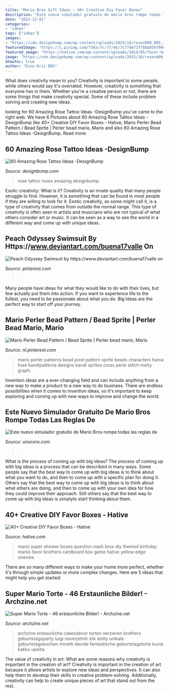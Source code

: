 ```yaml
---
title: "Mario Bros Gift Ideas ~ 40+ Creative Diy Favor Boxes"
description: "Este nuevo simulador gratuito de mario bros rompe todas las reglas de"
date: "2022-12-01"
categories:
- "ideas"
tags: ["ideas"]
images:
- "https://cdn.designbump.com/wp-content/uploads/2015/10/roses600_803.jpg"
featuredImage: "https://i.pinimg.com/736x/7c/77/de/7c77de72ff88a854790e4ce11d1bb0d9.jpg"
featured_image: "https://hative.com/wp-content/uploads/2014/05/favor-boxes/16-super-mario-question-mark-boxes.jpg"
image: "https://cdn.designbump.com/wp-content/uploads/2015/10/roses600_803.jpg"
ShowToc: true
author: "Eino Kris DDS"
---
```



What does creativity mean to you?
Creativity is important to some people, while others would say it's overrated. However, creativity is something that everyone has in them. Whether you're a creative person or not, there are some things that make creativity special. Some of these include problem solving and creating new ideas.

	

		
looking for 60 Amazing Rose Tattoo Ideas -DesignBump you've came to the right web. We have 6 Pictures about 60 Amazing Rose Tattoo Ideas -DesignBump like 40+ Creative DIY Favor Boxes - Hative, Mario Perler Bead Pattern / Bead Sprite | Perler bead mario, Mario and also 60 Amazing Rose Tattoo Ideas -DesignBump. Read more:
		
    
## 60 Amazing Rose Tattoo Ideas -DesignBump

<img loading=lazy src="https://cdn.designbump.com/wp-content/uploads/2015/10/roses600_803.jpg" onerror="this.onerror=null;this.src='https://tse3.mm.bing.net/th?id=OIP.Wq6_V8II9_t0d3ZLIY8ejAHaJ6&amp;pid=15.1';" alt="60 Amazing Rose Tattoo Ideas -DesignBump">

_Source: designbump.com_

>rose tattoo roses amazing designbump. 

	

Exotic creativity: What is it?
Creativity is an innate quality that many people struggle to find. However, it is something that can be found in most people if they are willing to look for it. Exotic creativity, as some might call it, is a type of creativity that comes from outside the normal range. This type of creativity is often seen in artists and musicians who are not typical of what others consider art or music. It can be seen as a way to see the world in a different way and come up with unique ideas.

    
## Peach Odyssey Swimsuit By Https://www.deviantart.com/buena17valle On

<img loading=lazy src="https://i.pinimg.com/736x/db/2a/8e/db2a8e57f49211c6922df14dc7b27ca2.jpg" onerror="this.onerror=null;this.src='https://tse3.mm.bing.net/th?id=OIP.JzG0RML0hjfEFXLt2wO57gHaJY&amp;pid=15.1';" alt="Peach Odyssey Swimsuit by https://www.deviantart.com/buena17valle on">

_Source: pinterest.com_

>. 

	

Many people have ideas for what they would like to do with their lives, but few actually put them into action. If you want to experience life to the fullest, you need to be passionate about what you do. Big Ideas are the perfect way to start off your journey.

    
## Mario Perler Bead Pattern / Bead Sprite | Perler Bead Mario, Mario

<img loading=lazy src="https://i.pinimg.com/736x/7c/77/de/7c77de72ff88a854790e4ce11d1bb0d9.jpg" onerror="this.onerror=null;this.src='https://tse1.mm.bing.net/th?id=OIP.2MYTm0gNrD4OLRMRKNjFgQAAAA&amp;pid=15.1';" alt="Mario Perler Bead Pattern / Bead Sprite | Perler bead mario, Mario">

_Source: nl.pinterest.com_

>mario perler patterns bead pixel pattern sprite beads characters hama fuse kandipatterns designs kandi sprites cross perle stitch melty graph. 

	

Invention ideas are a ever-changing field and can include anything from a new way to make a product to a new way to do business. There are endless possibilities when it comes to invention ideas, so it's important to keep exploring and coming up with new ways to improve and change the world.

    
## Este Nuevo Simulador Gratuito De Mario Bros Rompe Todas Las Reglas De

<img loading=lazy src="https://img.unocero.com/2018/04/jelly-mario.jpg" onerror="this.onerror=null;this.src='https://tse1.mm.bing.net/th?id=OIP.beGrCZxO3mJMder_RIjIvQHaFj&amp;pid=15.1';" alt="Este nuevo simulador gratuito de Mario Bros rompe todas las reglas de">

_Source: unocero.com_

>. 

	

What is the process of coming up with big ideas?
The process of coming up with big ideas is a process that can be described in many ways. Some people say that the best way to come up with big ideas is to think about what you want to do, and then to come up with a specific plan for doing it. Others say that the best way to come up with big ideas is to think about what others are doing, and then to come up with your own idea for how they could improve their approach. Still others say that the best way to come up with big ideas is simplyto start thinking about them.

    
## 40+ Creative DIY Favor Boxes - Hative

<img loading=lazy src="https://hative.com/wp-content/uploads/2014/05/favor-boxes/16-super-mario-question-mark-boxes.jpg" onerror="this.onerror=null;this.src='https://tse4.mm.bing.net/th?id=OIP.9UxknoKVx0cYlA25R1ZTygHaJ4&amp;pid=15.1';" alt="40+ Creative DIY Favor Boxes - Hative">

_Source: hative.com_

>mario super shower boxes question mark bros diy themed birthday marks favor brothers cardboard box game hative yellow edge onesies. 

	

There are so many different ways to make your home more perfect, whether it's through simple updates or more complex changes. Here are 5 ideas that might help you get started: 

    
## Super Mario Torte - 46 Erstaunliche Bilder! - Archzine.net

<img loading=lazy src="https://archzine.net/wp-content/uploads/2015/04/fantastische-torten-verzieren-geburtstagsparty-kinder-tolle-torten-bestellen-super-mario-charaktere.jpg" onerror="this.onerror=null;this.src='https://tse4.mm.bing.net/th?id=OIP.KNwSDs_gGsHu3sQIu3FqlQHaK1&amp;pid=15.1';" alt="Super Mario Torte - 46 erstaunliche Bilder! - Archzine.net">

_Source: archzine.net_

>archzine erstaunliche cakesdecor torten verzieren brothers geburtstagsparty luigi neverjetnih slik dotty unikale geburtstagskuchen minetti davide fantastische geburtstagstorte kuvia kakku upeita. 

	

The value of creativity in art: What are some reasons why creativity is important in the creation of art?
Creativity is important in the creation of art because it allows artists to explore new ideas and perspectives. It can also help them to develop their skills in creative problem-solving. Additionally, creativity can help to create unique pieces of art that stand out from the rest.

